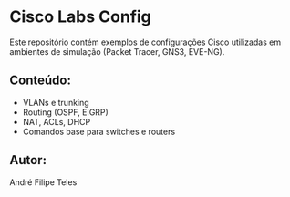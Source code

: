 # Cisco Labs Config

Este repositório contém exemplos de configurações Cisco utilizadas em ambientes de simulação (Packet Tracer, GNS3, EVE-NG).

## Conteúdo:
- VLANs e trunking
- Routing (OSPF, EIGRP)
- NAT, ACLs, DHCP
- Comandos base para switches e routers

## Autor:
André Filipe Teles

